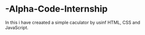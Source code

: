 # -Alpha-Code-Internship
In this i have creaated a simple caculator by usinf HTML, CSS and JavaScript.
